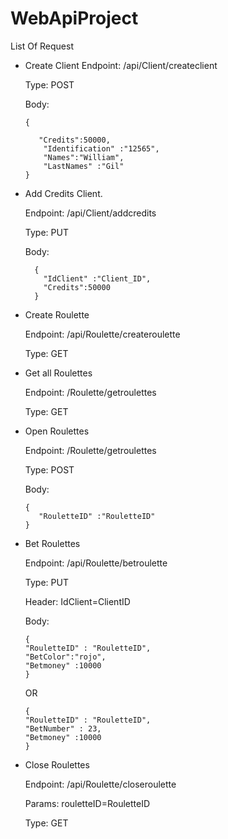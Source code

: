 # WebApiProject

List Of Request 
- Create Client
    Endpoint: /api/Client/createclient
    
    Type: POST
    
    Body:
    ```
  {
 
       "Credits":50000,
        "Identification" :"12565",
        "Names":"William",
        "LastNames" :"Gil"
  }
    ```

- Add Credits Client.

    Endpoint: /api/Client/addcredits
    
    Type: PUT
    
    Body: 
    ```
      {
        "IdClient" :"Client_ID",
        "Credits":50000
      }
    ```
      
- Create Roulette

    Endpoint: /api/Roulette/createroulette
    
    Type: GET

- Get all Roulettes

    Endpoint: /Roulette/getroulettes
    
    Type: GET
    
- Open Roulettes

    Endpoint: /Roulette/getroulettes
    
    Type: POST
    
    Body:
    ```
    {
       "RouletteID" :"RouletteID"  
    }
    ```
    
- Bet Roulettes

    Endpoint: /api/Roulette/betroulette
    
    Type: PUT
    
    Header: IdClient=ClientID
    
    Body:
    ```
   {
    "RouletteID" : "RouletteID",
    "BetColor":"rojo",
    "Betmoney" :10000
    }
    ```
    OR
    ```
    {
    "RouletteID" : "RouletteID",
    "BetNumber" : 23,
    "Betmoney" :10000
    }
    ```
    
 - Close Roulettes

    Endpoint: /api/Roulette/closeroulette
    
    Params: rouletteID=RouletteID
    
    Type: GET
